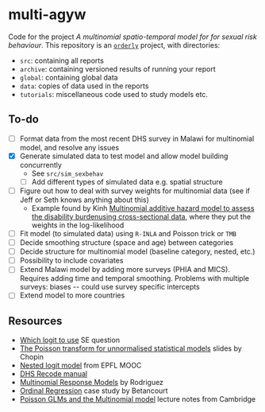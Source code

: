 # multi-agyw

Code for the project *A multinomial spatio-temporal model for  for sexual risk behaviour*.
This repository is an [`orderly`](https://github.com/vimc/orderly) project, with directories: 

* `src`: containing all reports
* `archive`: containing versioned results of running your report
* `global`: containing global data
* `data`: copies of data used in the reports
* `tutorials`: miscellaneous code used to study models etc.

## To-do

- [ ] Format data from the most recent DHS survey in Malawi for multinomial model, and resolve any issues
- [x] Generate simulated data to test model and allow model building concurrently
  - See `src/sim_sexbehav`
  - [ ] Add different types of simulated data e.g. spatial structure
- [ ] Figure out how to deal with survey weights for multinomial data (see if Jeff or Seth knows anything about this)
  - Example found by Kinh [Multinomial additive hazard model to assess the disability burdenusing cross-sectional data](https://core.ac.uk/download/pdf/95690175.pdf), where they put the weights in the log-likelihood
- [ ] Fit model (to simulated data) using `R-INLA` and Poisson trick or `TMB`
- [ ] Decide smoothing structure (space and age) between categories
- [ ] Decide structure for multinomial model (baseline category, nested, etc.)
- [ ] Possibility to include covariates
- [ ] Extend Malawi model by adding more surveys (PHIA and MICS). Requires adding time and temporal smoothing. Problems with multiple surveys: biases -- could use survey specific intercepts
- [ ] Extend model to more countries

## Resources

* [Which logit to use](https://stats.stackexchange.com/questions/307249/guidance-on-when-to-use-cumulative-vs-stopping-ratio-vs-continuation-ratio-vs) SE question
* [The Poisson transform for unnormalised statistical models](https://warwick.ac.uk/fac/sci/statistics/crism/workshops/estimatingconstants/chopin.pdf) slides by Chopin
* [Nested logit model](https://www.youtube.com/watch?v=5MuJ95nHISM) from EPFL MOOC
* [DHS Recode manual](https://dhsprogram.com/publications/publication-dhsg4-dhs-questionnaires-and-manuals.cfm)
* [Multinomial Response Models](https://data.princeton.edu/wws509/notes/c6.pdf) by Rodriguez
* [Ordinal Regression](https://betanalpha.github.io/assets/case_studies/ordinal_regression.html) case study by Betancourt
* [Poisson GLMs and the Multinomial model](http://www.statslab.cam.ac.uk/~qz280/teaching/modelling-2020/L14.pdf) lecture notes from Cambridge
